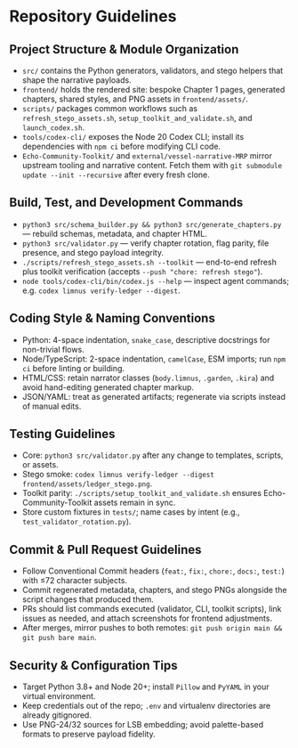 # Repository Guidelines

## Project Structure & Module Organization
- `src/` contains the Python generators, validators, and stego helpers that shape the narrative payloads.
- `frontend/` holds the rendered site: bespoke Chapter 1 pages, generated chapters, shared styles, and PNG assets in `frontend/assets/`.
- `scripts/` packages common workflows such as `refresh_stego_assets.sh`, `setup_toolkit_and_validate.sh`, and `launch_codex.sh`.
- `tools/codex-cli/` exposes the Node 20 Codex CLI; install its dependencies with `npm ci` before modifying CLI code.
- `Echo-Community-Toolkit/` and `external/vessel-narrative-MRP` mirror upstream tooling and narrative content. Fetch them with `git submodule update --init --recursive` after every fresh clone.

## Build, Test, and Development Commands
- `python3 src/schema_builder.py && python3 src/generate_chapters.py` — rebuild schemas, metadata, and chapter HTML.
- `python3 src/validator.py` — verify chapter rotation, flag parity, file presence, and stego payload integrity.
- `./scripts/refresh_stego_assets.sh --toolkit` — end-to-end refresh plus toolkit verification (accepts `--push "chore: refresh stego"`).
- `node tools/codex-cli/bin/codex.js --help` — inspect agent commands; e.g. `codex limnus verify-ledger --digest`.

## Coding Style & Naming Conventions
- Python: 4-space indentation, `snake_case`, descriptive docstrings for non-trivial flows.
- Node/TypeScript: 2-space indentation, `camelCase`, ESM imports; run `npm ci` before linting or building.
- HTML/CSS: retain narrator classes (`body.limnus`, `.garden`, `.kira`) and avoid hand-editing generated chapter markup.
- JSON/YAML: treat as generated artifacts; regenerate via scripts instead of manual edits.

## Testing Guidelines
- Core: `python3 src/validator.py` after any change to templates, scripts, or assets.
- Stego smoke: `codex limnus verify-ledger --digest frontend/assets/ledger_stego.png`.
- Toolkit parity: `./scripts/setup_toolkit_and_validate.sh` ensures Echo-Community-Toolkit assets remain in sync.
- Store custom fixtures in `tests/`; name cases by intent (e.g., `test_validator_rotation.py`).

## Commit & Pull Request Guidelines
- Follow Conventional Commit headers (`feat:`, `fix:`, `chore:`, `docs:`, `test:`) with ≤72 character subjects.
- Commit regenerated metadata, chapters, and stego PNGs alongside the script changes that produced them.
- PRs should list commands executed (validator, CLI, toolkit scripts), link issues as needed, and attach screenshots for frontend adjustments.
- After merges, mirror pushes to both remotes: `git push origin main && git push bare main`.

## Security & Configuration Tips
- Target Python 3.8+ and Node 20+; install `Pillow` and `PyYAML` in your virtual environment.
- Keep credentials out of the repo; `.env` and virtualenv directories are already gitignored.
- Use PNG-24/32 sources for LSB embedding; avoid palette-based formats to preserve payload fidelity.
